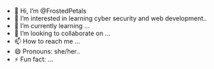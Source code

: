 - 👋 Hi, I’m @FrostedPetals
- 👀 I’m interested in learning cyber security and web development..
- 🌱 I’m currently learning ...
- 💞️ I’m looking to collaborate on ...
- 📫 How to reach me ...
- 😄 Pronouns: she/her..
- ⚡ Fun fact: ...

<!---
FrostedPetals/FrostedPetals is a ✨ special ✨ repository because its `README.md` (this file) appears on your GitHub profile.
You can click the Preview link to take a look at your changes.
--->
